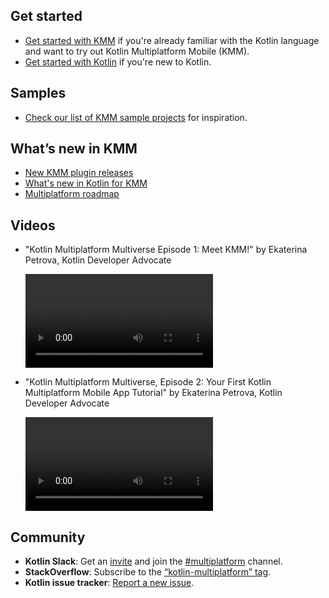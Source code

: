 [//]: # (title: KMM documentation)
[//]: # (auxiliary-id: Home)

## Get started

* [Get started with KMM](getting-started.md) if you're already familiar with the Kotlin language and want to try out Kotlin Multiplatform Mobile (KMM).
* [Get started with Kotlin](https://kotlinlang.org/docs/tutorials/getting-started.html) if you're new to Kotlin. 

## Samples

* [Check our list of KMM sample projects](samples.md) for inspiration.

## What’s new in KMM

* [New KMM plugin releases](kmm-plugin-releases.md)
* [What's new in Kotlin for KMM](whats-new-in-kotlin-for-kmm.md)
* [Multiplatform roadmap](https://youtrack.jetbrains.com/agiles/153-1251/current)
  
## Videos

* "Kotlin Multiplatform Multiverse Episode 1: Meet KMM!" by Ekaterina Petrova, Kotlin Developer Advocate

  <video href="mdN6P6RI__k" title="Kotlin Multiplatform Multiverse, Episode 1: Meet KMM!"/>

* "Kotlin Multiplatform Multiverse, Episode 2: Your First Kotlin Multiplatform Mobile App Tutorial" by 
  Ekaterina Petrova, Kotlin Developer Advocate
  
  <video href="GcqFhoUuNNI" title="Kotlin Multiplatform Multiverse, Episode 2: Your First Kotlin Multiplatform Mobile App Tutorial"/>

## Community

* **Kotlin Slack**: Get an [invite](https://surveys.jetbrains.com/s3/kotlin-slack-sign-up) and join the [#multiplatform](https://kotlinlang.slack.com/archives/C3PQML5NU) channel.
* **StackOverflow**: Subscribe to the [“kotlin-multiplatform” tag](https://stackoverflow.com/questions/tagged/kotlin-multiplatform).
* **Kotlin issue tracker**: [Report a new issue](https://youtrack.jetbrains.com/newIssue?project=KT).

